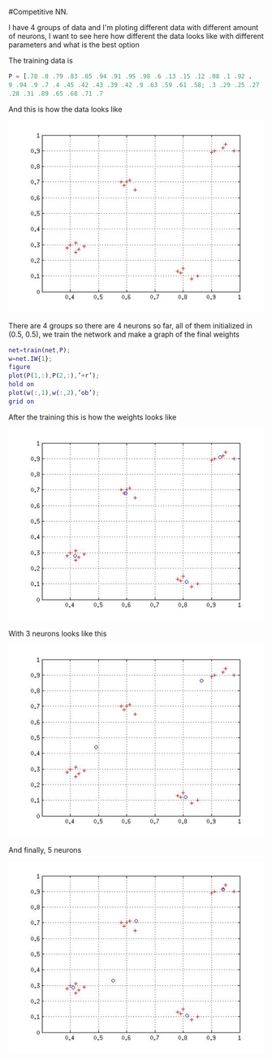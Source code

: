 #Competitive NN. 

I have 4 groups of data and I'm ploting different data with different amount of neurons, I want to see here how different the data looks like with different parameters and what is the best option

The training data is 

``` Matlab 
P = [.78 .8 .79 .83 .85 .94 .91 .95 .98 .6 .13 .15 .12 .08 .1 .92 .
9 .94 .9 .7 .4 .45 .42 .43 .39 .42 .9 .63 .59 .61 .58; .3 .29 .25 .27
.28 .31 .89 .65 .68 .71 .7
```

And this is how the data looks like 

![alt text](/Competitive/fig1.jpg "Testing data")

There are 4 groups so there are 4 neurons so far, all of them initialized in (0.5, 0.5), we train the network and make a graph of the final weights

``` Matlab 
net=train(net,P);
w=net.IW{1};
figure
plot(P(1,:),P(2,:),’+r’);
hold on
plot(w(:,1),w(:,2),’ob’);
grid on
``` 

After the training this is how the weights looks like

![alt text](/Competitive/fig2.jpg "Position of the weights of the neurons")

With 3 neurons looks like this

![alt text](/Competitive/fig3.jpg "3 neurons for 4 gropus of data")

And finally, 5 neurons

![alt text](/Competitive/fig4.jpg "5 neurons for 4 gropus of data")
